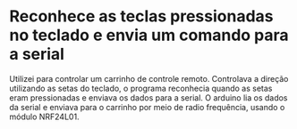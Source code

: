 # Reconhece as teclas pressionadas no teclado e envia um comando para a serial
Utilizei para controlar um carrinho de controle remoto.
Controlava a direção utilizando as setas do teclado, o programa reconhecia quando as setas eram pressionadas e enviava os dados para a serial.
O arduino lia os dados da serial e enviava para o carrinho por meio de radio frequência, usando o módulo NRF24L01.
